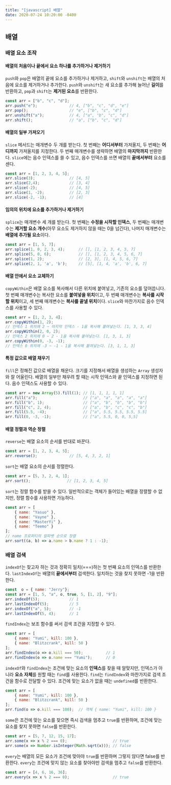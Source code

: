 ```yaml
---
title: "[javascript] 배열"
date: 2020-07-24 10:20:00 -0400
---
```


## 배열

### 배열 요소 조작

#### 배열의 처음이나 끝에서 요소 하나를 추가하거나 제거하기

`push`와 `pop`은 배열의 끝에 요소를 추가하거나 제거하고, `shift`와 `unshift`는 배열의 처음에 요소를 제거하거나 추가한다. `push`와 `unshift`는 새 요소를 추가해 늘어난 **길이**를 반환하고, `pop`과 `shift`는 **제거된 요소**를 반환한다.

```javascript
const arr = ["b", "c", "d"];
arr.push("e");              // 4, ["b", "c", "d", "e"]
arr.pop();                  // "e", ["b", "c", "d"]
arr.unshift("a");           // 4, ["a", "b", "c", "d"]
arr.shift();                // "a", ["b", "c", "d"]
```

#### 배열의 일부 가져오기

`slice` 메서드는 매개변수 두 개를 받는다. 첫 번째는 **어디서부터** 가져올지, 두 번째는 **어디까지** 가져올지를 지정한다. 두 번째 매개변수를 생략하면 배열의 **마지막까지** 반환한다. `slice`에는 음수 인덱스를 쓸 수 있고, 음수 인덱스를 쓰면 배열의 **끝에서부터** 요소를 센다.

```javascript
const arr = [1, 2, 3, 4, 5];
arr.slice(3);               // [4, 5]
arr.slice(2,4);             // [3, 4]
arr.slice(-2);              // [4, 5]
arr.slice(1, -2);           // [2, 3]
arr.slice(-2, -1);          // [4]
```

#### 임의의 위치에 요소를 추가하거나 제거하기

`splice`는 매개변수 세 개를 받는다. 첫 번째는 **수정을 시작할 인덱스**, 두 번째는 매개변수는 **제거할 요소 개수**(아무 요소도 제거하지 않을 때는 0을 넘긴다), 나머지 매개변수는 **배열에 추가될 요소**이다.

```javascript
const arr = [1, 5, 7];
arr.splice(1, 0, 2, 3, 4);      // [], [1, 2, 3, 4, 5, 7]
arr.splice(5, 0, 6);            // [], [1, 2, 3, 4, 5, 6, 7]
arr.splice(1, 2);               // [2, 3], [1, 4, 5, 6, 7]
arr.splice(2, 1, 'a', 'b');     // [5], [1, 4, 'a', 'b', 6, 7]
```

#### 배열 안에서 요소 교체하기

`copyWithin`은 배열 요소를 복사해서 다른 위치에 붙여넣고, 기존의 요소를 덮어씁니다. 첫 번째 매개변수는 복사한 요소를 **붙여넣을 위치**이고, 두 번째 매개변수는 **복사를 시작할 위치**이고, 세 번째 매개변수는 **복사를 끝낼 위치**이다. `slice`와 마찬가지로 음수 인덱스를 사용할 수 있다.

```javascript
const arr = [1, 2, 3, 4];
arr.copyWithin(1, 2); 
// 인덱스 1 위치에 2 ~ 마지막 인덱스 - 1을 복사해 붙여넣는다. [1, 3, 3, 4]
arr.copyWithin(2, 0, 2);
// 인덱스 2 위치에 0 ~ 2 - 1을 복사해 붙여넣는다. [1, 3, 1, 3]
arr.copyWithin(0, -3, -1);
// 인덱스 0 위치에 -3 ~ -1 - 1을 복사해 붙여넣는다. [3, 1, 1, 3]
```

#### 특정 값으로 배열 채우기

`fill`은 정해진 값으로 배열을 채운다. 크기를 지정해서 배열을 생성하는 `Array` 생성자와 잘 어울린다. 배열의 일부만 채우려 할 때는 시작 인덱스와 끝 인덱스를 지정하면 된다. 음수 인덱스도 사용할 수 있다.

```javascript
const arr = new Array(5).fill(1); // [1, 1, 1, 1, 1]
arr.fill("a");                    // ["a", "a", "a", "a", "a"]
arr.fill("b", 1);                 // ["a", "b", "b", "b", "b"]
arr.fill("c", 2, 4);              // ["a", "b", "c", "c", "b"]
arr.fill(5.5, -4);                // ["a", 5.5, 5.5, 5.5, 5.5]
arr.fill(0, -3, -1);              // ["a", 5.5, 0, 0, 5,5]
```

#### 배열 정렬과 역순 정렬

`reverse`는 배열 요소의 순서를 반대로 바꾼다.

```javascript
const arr = [1, 2, 3, 4, 5];
arr.reverse();              // [5, 4, 3, 2, 1]
```

`sort`는 배열 요소의 순서를 정렬한다.

```javascript
const arr = [5, 3, 2, 4, 1];
arr.sort();                // [1, 2, 3, 4, 5] 
```

`sort`는 정렬 함수를 받을 수 있다. 일반적으로는 객체가 들어있는 배열을 정렬할 수 없지만, 정렬 함수를 사용하면 가능하다.

```javascript
const arr = [
    { name: "Yasuo" },
    { name: "Vayne" },
    { name: "MasterYi" },
    { name: "Teemo" }
];
// name 프로퍼티의 알파벳 순으로 정렬
arr.sort((a, b) => a.name > b.name ? 1 : -1);
```

### 배열 검색

`indexOf`는 찾고자 하는 것과 정확히 일치(===)하는 첫 번째 요소의 인덱스를 반환한다. `lastIndexOf`는 배열의 **끝에서부터** 검색한다. 일치하는 것을 찾지 못하면 -1을 반환한다. 

```javascript
const  o = { name: "Jerry"};
const arr = [1, 5, "a", o, true, 5, [1, 2], "9"];
arr.indexOf(5);             // 1
arr.lastIndexOf(5);         // 5
arr.indexOf("a", 5);        // -1
arr.lastIndexOf(5, 4);      // 1
```

`findIndex`는 보조 함수를 써서 검색 조건을 지정할 수 있다.

```javascript
const arr = [
    { name: "Yumi", kill: 100 },
    { name: "Blitzcrank", kill: 50 }
];
arr.findIndex(o => o.kill === 50);          // 1
arr.findIndex(o => o.name === "Yumi");      // 0
```

`indexOf`와 `findIndex`는 조건에 맞는 요소의 **인덱스**를 찾을 때 알맞지만, 인덱스가 아니라 **요소 자체**를 원할 때는 `find`를 사용한다. `find`는 `findIndex`와 마찬가지로 검색 조건을 함수로 전달할 수 있다. 조건에 맞는 요소가 없을 때는 `undefined`를 반환한다.

```javascript
const arr = [
    { name: "Yumi", kill: 100 },
    { name: "Blitzcrank", kill: 50 }
];
arr.find(o => o.kill === 100);  // 객체 { name: "Yumi", kill: 100 }
```

`some`은 조건에 맞는 요소를 찾으면 즉시 검색을 멈추고 `true`를 반환하며, 조건에 맞는 요소를 찾지 못하면 `false`를 반환한다.

```javascript
const arr = [5, 7, 12, 15, 17];
arr.some(x => x % 2 === 0);                    // true
arr.some(x => Number.isInteger(Math.sqrt(x))); // false
```

`every`는 배열의 모든 요소가 조건에 맞아야 `true`를 반환하며 그렇지 않다면 false를 반환한다. `every`는 조건에 맞지 않는 요소를 찾아야만 검색을 멈추고 `false`를 반환한다.

```javascript
const arr = [4, 6, 16, 36];
arr.every(x => x % 2 === 0);                   // true
```